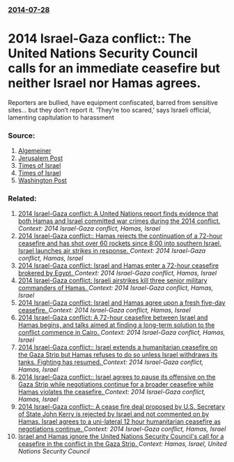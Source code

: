 ### [2014-07-28](/news/2014/07/28/index.md)

# 2014 Israel-Gaza conflict:: The United Nations Security Council calls for an immediate ceasefire but neither Israel nor Hamas agrees. 

Reporters are bullied, have equipment confiscated, barred from sensitive sites&#8230; but they don&#8217;t report it. &#8216;They&#8217;re too scared,&#8217; says Israeli official, lamenting capitulation to harassment


### Source:

1. [Algemeiner](http://www.algemeiner.com/2014/07/25/facebook-page-publishing-identities-of-french-jews-to-encourage-attackers-15-men-reportedly-assault-1-jew-in-paris-suburb-after-confirming-photo/)
2. [Jerusalem Post](http://www.jpost.com/Jewish-World/Jewish-Features/Toulouse-Jewish-center-firebombed-after-anti-Israel-protest-in-area-369153)
3. [Times of Israel](http://www.timesofisrael.com/hamas-threatening-journalists-in-gaza-who-expose-abuse-of-civilians/)
4. [Times of Israel](http://www.timesofisrael.com/the-terrorist-misfire-that-deepened-the-conflict/)
5. [Washington Post](http://www.washingtonpost.com/world/un-calls-for-immediate-cease-fire-in-gaza-as-lull-in-fighting-prevails/2014/07/28/01dea116-9195-424b-85b1-da93899d8250_story.html?wpisrc=nl_hdtop)

### Related:

1. [2014 Israel-Gaza conflict: A United Nations report finds evidence that both Hamas and Israel committed war crimes during the 2014 conflict. ](/news/2015/06/22/2014-israel-gaza-conflict-a-united-nations-report-finds-evidence-that-both-hamas-and-israel-committed-war-crimes-during-the-2014-conflict.md) _Context: 2014 Israel-Gaza conflict, Hamas, Israel_
2. [2014 Israel-Gaza conflict:: Hamas rejects the continuation of a 72-hour ceasefire and has shot over 60 rockets since 8:00 into southern Israel. Israel launches air strikes in response. ](/news/2014/08/8/2014-israel-gaza-conflict-hamas-rejects-the-continuation-of-a-72-hour-ceasefire-and-has-shot-over-60-rockets-since-8-00-into-southern-is.md) _Context: 2014 Israel-Gaza conflict, Hamas, Israel_
3. [2014 Israel-Gaza conflict: Israel and Hamas enter a 72-hour ceasefire brokered by Egypt. ](/news/2014/08/4/2014-israel-gaza-conflict-israel-and-hamas-enter-a-72-hour-ceasefire-brokered-by-egypt.md) _Context: 2014 Israel-Gaza conflict, Hamas, Israel_
4. [2014 Israel-Gaza conflict: Israeli airstrikes kill three senior military commanders of Hamas. ](/news/2014/08/21/2014-israel-gaza-conflict-israeli-airstrikes-kill-three-senior-military-commanders-of-hamas.md) _Context: 2014 Israel-Gaza conflict, Hamas, Israel_
5. [2014 Israel-Gaza conflict: Israel and Hamas agree upon a fresh five-day ceasefire. ](/news/2014/08/14/2014-israel-gaza-conflict-israel-and-hamas-agree-upon-a-fresh-five-day-ceasefire.md) _Context: 2014 Israel-Gaza conflict, Hamas, Israel_
6. [2014 Israel-Gaza conflict: A 72-hour ceasefire between Israel and Hamas begins, and talks aimed at finding a long-term solution to the conflict commence in Cairo. ](/news/2014/08/11/2014-israel-gaza-conflict-a-72-hour-ceasefire-between-israel-and-hamas-begins-and-talks-aimed-at-finding-a-long-term-solution-to-the-con.md) _Context: 2014 Israel-Gaza conflict, Hamas, Israel_
7. [2014 Israel-Gaza conflict:: Israel extends a humanitarian ceasefire on the Gaza Strip but Hamas refuses to do so unless Israel withdraws its tanks. Fighting has resumed. ](/news/2014/07/27/2014-israel-gaza-conflict-israel-extends-a-humanitarian-ceasefire-on-the-gaza-strip-but-hamas-refuses-to-do-so-unless-israel-withdraws-i.md) _Context: 2014 Israel-Gaza conflict, Hamas, Israel_
8. [2014 Israel-Gaza conflict:: Israel agrees to pause its offensive on the Gaza Strip while negotiations continue for a broader ceasefire while Hamas violates the ceasefire. ](/news/2014/07/26/2014-israel-gaza-conflict-israel-agrees-to-pause-its-offensive-on-the-gaza-strip-while-negotiations-continue-for-a-broader-ceasefire-whi.md) _Context: 2014 Israel-Gaza conflict, Hamas, Israel_
9. [2014 Israel-Gaza conflict:: A cease fire deal proposed by U.S. Secretary of State John Kerry is rejected by Israel and not commented on by Hamas. Israel agrees to a uni-lateral 12 hour humanitarian ceasefire as negotiations continue. ](/news/2014/07/25/2014-israel-gaza-conflict-a-cease-fire-deal-proposed-by-u-s-secretary-of-state-john-kerry-is-rejected-by-israel-and-not-commented-on-by.md) _Context: 2014 Israel-Gaza conflict, Hamas, Israel_
10. [ Israel and Hamas ignore the United Nations Security Council's call for a ceasefire in the conflict in the Gaza Strip. ](/news/2009/01/9/israel-and-hamas-ignore-the-united-nations-security-council-s-call-for-a-ceasefire-in-the-conflict-in-the-gaza-strip.md) _Context: Hamas, Israel, United Nations Security Council_
